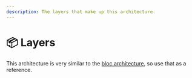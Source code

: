 ```yaml
---
description: The layers that make up this architecture.
---
```


# 📦 Layers

This architecture is very similar to the [bloc architecture](https://bloclibrary.dev/#/architecture), so use that as a reference.
